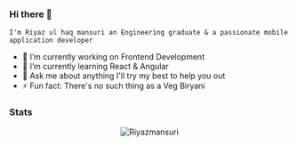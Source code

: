 ### Hi there 👋
    I'm Riyaz ul haq mansuri an Engineering graduate & a passionate mobile application developer
    
<!--
**Riyazmansuri/Riyazmansuri** is a ✨ _special_ ✨ repository because its `README.md` (this file) appears on your GitHub profile.

Here are some ideas to get you started:

- 🔭 I’m currently working on ...
- 🌱 I’m currently learning ...
- 👯 I’m looking to collaborate on ...
- 🤔 I’m looking for help with ...
- 💬 Ask me about ...
- 📫 How to reach me: ...
- 😄 Pronouns: ...
- ⚡ Fun fact: ...
-->
- 🔭 I’m currently working on  Frontend Development
- 🌱 I’m currently learning React & Angular
- 💬 Ask me about anything I'll try my best to help you out
- ⚡ Fun fact: There's no such thing as a Veg Biryani
### Stats


<p align="center"> <img src="https://github-readme-stats.vercel.app/api?username=Riyazmansuri&&show_icons=true&title_color=ffffff&icon_color=bb2acf&text_color=daf7dc&bg_color=151515" alt="Riyazmansuri" /> </p>
